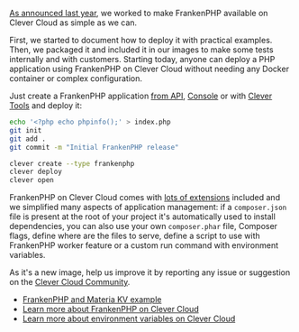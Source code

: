 
[As announced last year](https://www.clever-cloud.com/blog/company/2024/10/09/news-php-on-clever-cloud/), we worked to make FrankenPHP available on Clever Cloud as simple as we can.

First, we started to document how to deploy it with practical examples. Then, we packaged it and included it in our images to make some tests internally and with customers. Starting today, anyone can deploy a PHP application using FrankenPHP on Clever Cloud without needing any Docker container or complex configuration.

Just create a FrankenPHP application [from API](/developers/api), [Console](https://console.clever-cloud.com) or with [Clever Tools](/developers/doc/cli) and deploy it:

```bash
echo '<?php echo phpinfo();' > index.php
git init
git add .
git commit -m "Initial FrankenPHP release"

clever create --type frankenphp
clever deploy
clever open
```

FrankenPHP on Clever Cloud comes with [lots of extensions](/developers/doc/applications/frankenphp/#included-extensions) included and we simplified many aspects of application management: if a `composer.json` file is present at the root of your project it's automatically used to install dependencies, you can also use your own `composer.phar` file, Composer flags, define where are the files to serve, define a script to use with FrankenPHP worker feature or a custom run command with environment variables.

As it's a new image, help us improve it by reporting any issue or suggestion on the [Clever Cloud Community](https://github.com/CleverCloud/Community/discussions/categories/frankenphp).

* [FrankenPHP and Materia KV example](https://github.com/CleverCloud/frankenphp-kv-json-example)
* [Learn more about FrankenPHP on Clever Cloud](/developers/doc/applications/frankenphp/)
* [Learn more about environment variables on Clever Cloud](/developers/doc/reference/reference-environment-variables/)


